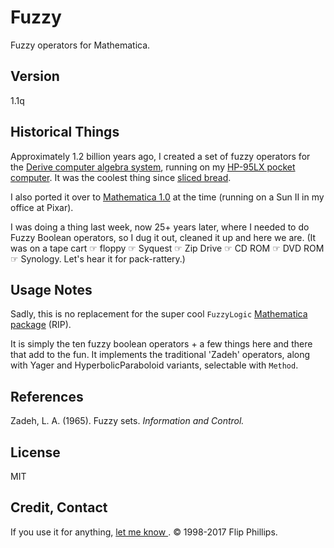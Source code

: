 # Fuzzy
Fuzzy operators for Mathematica.

## Version
1.1q

## Historical Things
Approximately 1.2 billion years ago, I created a set of fuzzy operators for the [Derive computer algebra system](https://en.wikipedia.org/wiki/Derive_(computer_algebra_system)), running on my [HP-95LX pocket computer](https://en.wikipedia.org/wiki/HP_95LX). It was the coolest thing since [sliced bread](http://www.cnn.com/TECH/ptech/9903/08/toaster.y2k.idg/).

I also ported it over to [Mathematica 1.0](http://www.mathematica25.com) at the time (running on a Sun II in my office at Pixar).

I was doing a thing last week, now 25+ years later, where I needed to do Fuzzy Boolean operators, so I dug it out, cleaned it up and here we are. (It was on a tape cart  ☞ floppy ☞ Syquest ☞ Zip Drive ☞ CD ROM ☞ DVD ROM ☞ Synology. Let's hear it for pack-rattery.)

## Usage Notes
Sadly, this is no replacement for the super cool `FuzzyLogic` [Mathematica package](http://library.wolfram.com/infocenter/TechNotes/4626/) (RIP).

It is simply the ten fuzzy boolean operators + a few things here and there that add to the fun. It implements the traditional 'Zadeh' operators, along with  Yager and HyperbolicParaboloid variants, selectable with `Method`.

## References
Zadeh, L. A. (1965). Fuzzy sets. *Information and Control.*

## License 
MIT

## Credit, Contact
If you use it for anything, [let me know ](https://www.skidmore.edu/~flip). 
© 1998-2017 Flip Phillips. 

